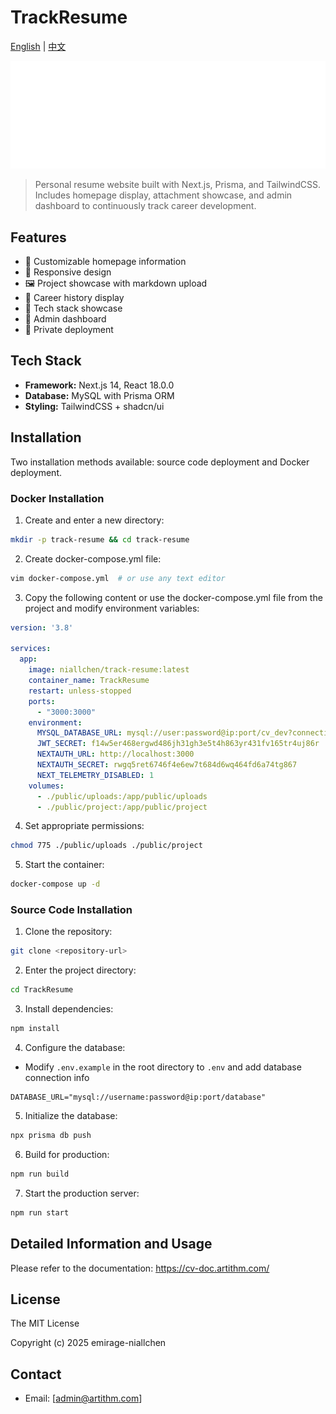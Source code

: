 # TrackResume

[English](README.md) | [中文](README.zh-CN.md)

![Banner](./public/Track-Resume.svg)

> Personal resume website built with Next.js, Prisma, and TailwindCSS. Includes homepage display, attachment showcase, and admin dashboard to continuously track career development.

## Features

- 🎨 Customizable homepage information
- 📱 Responsive design
- 🖼️ Project showcase with markdown upload
- 📍 Career history display
- 📄 Tech stack showcase
- 🔐 Admin dashboard
- 🔐 Private deployment

## Tech Stack

- **Framework:** Next.js 14, React 18.0.0
- **Database:** MySQL with Prisma ORM
- **Styling:** TailwindCSS + shadcn/ui

## Installation

Two installation methods available: source code deployment and Docker deployment.

### Docker Installation
1. Create and enter a new directory:
```bash
mkdir -p track-resume && cd track-resume
```

2. Create docker-compose.yml file:
```bash
vim docker-compose.yml  # or use any text editor
```

3. Copy the following content or use the docker-compose.yml file from the project and modify environment variables:
```yaml
version: '3.8'

services:
  app:
    image: niallchen/track-resume:latest
    container_name: TrackResume
    restart: unless-stopped
    ports:
      - "3000:3000"
    environment:
      MYSQL_DATABASE_URL: mysql://user:password@ip:port/cv_dev?connection_limit=5&connect_timeout=60&acquire_timeout=60&timeout=60&pool_timeout=60
      JWT_SECRET: f14w5er468ergwd486jh31gh3e5t4h863yr431fv165tr4uj86r
      NEXTAUTH_URL: http://localhost:3000 
      NEXTAUTH_SECRET: rwgq5ret6746f4e6ew7t684d6wq464fd6a74tg867
      NEXT_TELEMETRY_DISABLED: 1
    volumes:
      - ./public/uploads:/app/public/uploads
      - ./public/project:/app/public/project
```

4. Set appropriate permissions:
```bash
chmod 775 ./public/uploads ./public/project
```

5. Start the container:
```bash
docker-compose up -d
```

### Source Code Installation
1. Clone the repository:
```bash
git clone <repository-url>
```

2. Enter the project directory:
```bash
cd TrackResume
```

3. Install dependencies:
```bash
npm install
```

4. Configure the database:
- Modify `.env.example` in the root directory to `.env` and add database connection info
```
DATABASE_URL="mysql://username:password@ip:port/database"
```

5. Initialize the database:
```bash
npx prisma db push
```

6. Build for production:
```bash
npm run build
```

7. Start the production server:
```bash
npm run start
```

## Detailed Information and Usage
Please refer to the documentation:
https://cv-doc.artithm.com/

## License
The MIT License

Copyright (c) 2025 emirage-niallchen

## Contact
- Email: [admin@artithm.com]
